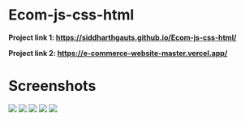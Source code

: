 # Ecom-js-css-html

**Project link 1: https://siddharthgauts.github.io/Ecom-js-css-html/**
<br>


**Project link 2: https://e-commerce-website-master.vercel.app/**


<h1> Screenshots</h1>
<img src="https://github.com/siddharthgauts/Ecom-js-css-html/assets/95357196/096be12f-9d19-4cc0-8853-50bcea56f3ad">
<img src="https://github.com/siddharthgauts/Ecom-js-css-html/assets/95357196/ffc3d2c6-7544-4e5f-90aa-88a954ecbea7">
<img src="https://github.com/siddharthgauts/Ecom-js-css-html/assets/95357196/9ad88cdf-6795-4fc9-aa22-d1ed9569f85b">
<img src="https://github.com/siddharthgauts/Ecom-js-css-html/assets/95357196/96cebbb6-4e29-4d38-8642-cf158e5c9994">
<img src="https://github.com/siddharthgauts/Ecom-js-css-html/assets/95357196/7d55b9f2-9472-466c-b3ab-ae8f2854d6dd">
